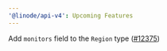 ```yaml
---
'@linode/api-v4': Upcoming Features
---
```


Add `monitors` field to the `Region` type ([#12375](https://github.com/linode/manager/pull/12375))
